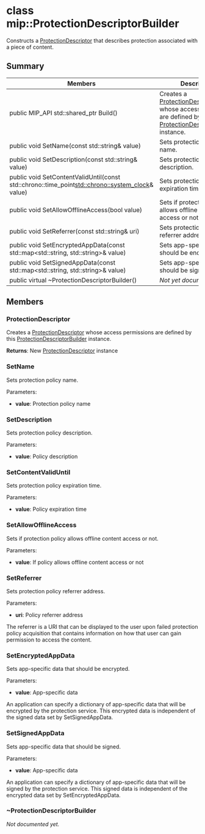 # class mip::ProtectionDescriptorBuilder 
Constructs a [ProtectionDescriptor](class_mip_protectiondescriptor.md) that describes protection associated with a piece of content.
  
## Summary
 Members                        | Descriptions                                
--------------------------------|---------------------------------------------
public MIP_API std::shared_ptr<ProtectionDescriptor> Build()  |  Creates a [ProtectionDescriptor](class_mip_protectiondescriptor.md) whose access permissions are defined by this [ProtectionDescriptorBuilder](class_mip_protectiondescriptorbuilder.md) instance.
 public void SetName(const std::string& value)  |  Sets protection policy name.
 public void SetDescription(const std::string& value)  |  Sets protection policy description.
public void SetContentValidUntil(const std::chrono::time_point<std::chrono::system_clock>& value)  |  Sets protection policy expiration time.
 public void SetAllowOfflineAccess(bool value)  |  Sets if protection policy allows offline content access or not.
 public void SetReferrer(const std::string& uri)  |  Sets protection policy referrer address.
public void SetEncryptedAppData(const std::map<std::string, std::string>& value)  |  Sets app-specific data that should be encrypted.
public void SetSignedAppData(const std::map<std::string, std::string>& value)  |  Sets app-specific data that should be signed.
 public virtual ~ProtectionDescriptorBuilder()  | _Not yet documented._
  
## Members
  
### ProtectionDescriptor
Creates a [ProtectionDescriptor](class_mip_protectiondescriptor.md) whose access permissions are defined by this [ProtectionDescriptorBuilder](class_mip_protectiondescriptorbuilder.md) instance.

  
**Returns**: New [ProtectionDescriptor](class_mip_protectiondescriptor.md) instance
  
### SetName
Sets protection policy name.

Parameters:  
* **value**: Protection policy name


  
### SetDescription
Sets protection policy description.

Parameters:  
* **value**: Policy description


  
### SetContentValidUntil
Sets protection policy expiration time.

Parameters:  
* **value**: Policy expiration time


  
### SetAllowOfflineAccess
Sets if protection policy allows offline content access or not.

Parameters:  
* **value**: If policy allows offline content access or not


  
### SetReferrer
Sets protection policy referrer address.

Parameters:  
* **uri**: Policy referrer address


The referrer is a URI that can be displayed to the user upon failed protection policy acquisition that contains information on how that user can gain permission to access the content.
  
### SetEncryptedAppData
Sets app-specific data that should be encrypted.

Parameters:  
* **value**: App-specific data


An application can specify a dictionary of app-specific data that will be encrypted by the protection service. This encrypted data is independent of the signed data set by SetSignedAppData.
  
### SetSignedAppData
Sets app-specific data that should be signed.

Parameters:  
* **value**: App-specific data


An application can specify a dictionary of app-specific data that will be signed by the protection service. This signed data is independent of the encrypted data set by SetEncryptedAppData.
  
### ~ProtectionDescriptorBuilder
_Not documented yet._
